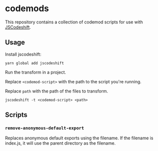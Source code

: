 # codemods

This repository contains a collection of codemod scripts for use with [JSCodeshift](https://github.com/facebook/jscodeshift).

## Usage

Install jscodeshift:

```
yarn global add jscodeshift
```

Run the transform in a project.

Replace `<codemod-script>` with the path to the script you're running.

Replace `path` with the path of the files to transform.

```
jscodeshift -t <codemod-script> <path>
```

## Scripts

### `remove-anonymous-default-export`

Replaces anonymous default exports using the filename. If the filename is index.js, it will use the parent directory as the filename.
